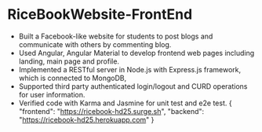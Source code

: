 # RiceBookWebsite-FrontEnd
- Built a Facebook-like website for students to post blogs and communicate with others by commenting blog.
- Used Angular, Angular Material to develop frontend web pages including landing, main page and profile.
- Implemented a RESTful server in Node.js with Express.js framework, which is connected to MongoDB,
- Supported third party authenticated login/logout and CURD operations for user information.
- Verified code with Karma and Jasmine for unit test and e2e test.
{
    "frontend": "https://ricebook-hd25.surge.sh",
    "backend": "https://ricebook-hd25.herokuapp.com"
}
